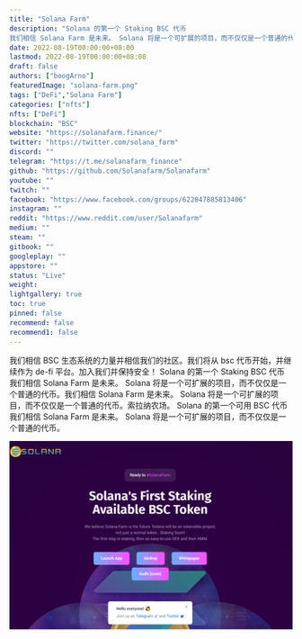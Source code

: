 ```yaml
---
title: "Solana Farm"
description: "Solana 的第一个 Staking BSC 代币
我们相信 Solana Farm 是未来。 Solana 将是一个可扩展的项目，而不仅仅是一个普通的代币。"
date: 2022-08-19T00:00:00+08:00
lastmod: 2022-08-19T00:00:00+08:00
draft: false
authors: ["boogArno"]
featuredImage: "solana-farm.png"
tags: ["DeFi","Solana Farm"]
categories: ["nfts"]
nfts: ["DeFi"]
blockchain: "BSC"
website: "https://solanafarm.finance/"
twitter: "https://twitter.com/solana_farm"
discord: ""
telegram: "https://t.me/solanafarm_finance"
github: "https://github.com/Solanafarm/Solanafarm"
youtube: ""
twitch: ""
facebook: "https://www.facebook.com/groups/622047885813406"
instagram: ""
reddit: "https://www.reddit.com/user/Solanafarm"
medium: ""
steam: ""
gitbook: ""
googleplay: ""
appstore: ""
status: "Live"
weight: 
lightgallery: true
toc: true
pinned: false
recommend: false
recommend1: false
---
```

我们相信 BSC 生态系统的力量并相信我们的社区。我们将从 bsc 代币开始，并继续作为 de-fi 平台。加入我们并保持安全！
Solana 的第一个 Staking BSC 代币
我们相信 Solana Farm 是未来。 Solana 将是一个可扩展的项目，而不仅仅是一个普通的代币。我们相信 Solana Farm 是未来。 Solana 将是一个可扩展的项目，而不仅仅是一个普通的代币。索拉纳农场。 Solana 的第一个可用 BSC 代币我们相信 Solana Farm 是未来。 Solana 将是一个可扩展的项目，而不仅仅是一个普通的代币。

![solanafarm-dapp-defi-bsc-image1_d93a20fa2a8eaec030c9f65df2ad5c55](solanafarm-dapp-defi-bsc-image1_d93a20fa2a8eaec030c9f65df2ad5c55.png)

